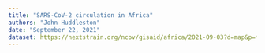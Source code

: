 ```yaml
---
title: "SARS-CoV-2 circulation in Africa"
authors: "John Huddleston"
date: "September 22, 2021"
dataset: https://nextstrain.org/ncov/gisaid/africa/2021-09-03?d=map&p=full
---
```

